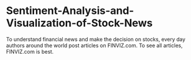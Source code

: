 # Sentiment-Analysis-and-Visualization-of-Stock-News
To understand financial news and make the decision on stocks, every day authors around the world post articles on FINVIZ.com. To see all articles, FINVIZ.com is best.
